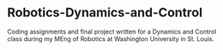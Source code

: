 # Robotics-Dynamics-and-Control
Coding assignments and final project written for a Dynamics and Control class during my MEng of Robotics at Washington University in St. Louis.  
